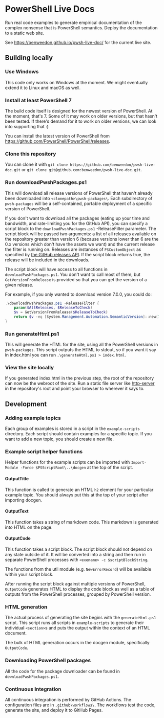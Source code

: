 # PowerShell Live Docs

Run real code examples to generate empirical documentation of the complex
nonsense that is PowerShell semantics. Deploy the documentation to a static web
site.

See <https://benweedon.github.io/pwsh-live-doc/> for the current live site.

## Building locally

### Use Windows

This code only works on Windows at the moment. We might eventually extend it to
Linux and macOS as well.

### Install at least PowerShell 7

The build code itself is designed for the newest version of PowerShell. At the
moment, that's 7. Some of it may work on older versions, but that hasn't been
tested. If there's demand for it to work on older versions, we can look into
supporting that :)

You can install the latest version of PowerShell from
<https://github.com/PowerShell/PowerShell/releases>.

### Clone this repository

You can clone it with `git clone
https://github.com/benweedon/pwsh-live-doc.git` or `git clone
git@github.com:benweedon/pwsh-live-doc.git`.

### Run downloadPwshPackages.ps1

This will download all release versions of PowerShell that haven't already been
downloaded into `<clonepath>\pwsh-packages\`. Each subdirectory of
`pwsh-packages` will be a self-contained, portable deployment of a specific
version of PowerShell.

If you don't want to download all the packages (eating up your time and
bandwidth, and rate-limiting you for the GitHub API), you can specify a script
block to the `downloadPwshPackages.ps1` -ReleaseFilter parameter. The script
block will be passed two arguments: a list of all releases available on the
repository greater than version 6 (because versions lower than 6 are the 0.x
versions which don't have the assets we want) and the current release the
filter is running on. Releases are instances of `PSCustomObject` as specified
by [the GitHub releases
API](https://developer.github.com/v3/repos/releases/#list-releases-for-a-repository).
If the script block returns true, the release will be included in the
downloads.

The script block will have access to all functions in
`downloadPwshPackages.ps1`. You don't want to call most of them, but
`GetVersionFromRelease` is provided so that you can get the version of a given
release.

For example, if you only wanted to download version 7.0.0, you could do:

```powershell
.\downloadPwshPackages.ps1 -ReleaseFilter {
    param($AllReleases, $ReleaseToCheck)
    $v = GetVersionFromRelease($ReleaseToCheck)
    return $v -eq [System.Management.Automation.SemanticVersion]::new(7, 0, 0)
}
```

### Run generateHtml.ps1

This will generate the HTML for the site, using all the PowerShell versions in
`pwsh-packages`. This script outputs the HTML to stdout, so if you want it say
in index.html you can run `.\generateHtml.ps1 > index.html`.

### View the site locally

If you generated index.html in the previous step, the root of the repository
can now be the webroot of the site. Run a static file server like
[http-server](https://www.npmjs.com/package/http-server) in the repository's
root and point your browser to wherever it says to.

## Development

### Adding example topics

Each group of examples is stored in a script in the `example-scripts`
directory. Each script should contain examples for a specific topic. If you
want to add a new topic, you should create a new file.

### Example script helper functions

Helper functions for the example scripts can be imported with `Import-Module
-Force $PSScriptRoot\..\docgen` at the top of the script.

#### OutputTitle

This function is called to generate an HTML `h2` element for your particular
example topic. You should always put this at the top of your script after
importing docgen.

#### OutputText

This function takes a string of markdown code. This markdown is generated into
HTML on the page.

#### OutputCode

This function takes a script block. The script block should not depend on any
state outside of it. It will be converted into a string and then run in
separate PowerShell processes with `<exename> -c $scriptBlockString`.

The functions from the util module (e.g. `NewErrorRecord`) will be available
within your script block.

After running the script block against multiple versions of PowerShell,
`OutputCode` generates HTML to display the code block as well as a table of
outputs from the PowerShell processes, grouped by PowerShell version.

### HTML generation

The actual process of generating the site begins with the `generateHtml.ps1`
script. This script runs all scripts in `example-scripts` to generate their
individual `<section>`s and puts the output within the context of an HTML
document.

The bulk of HTML generation occurs in the docgen module, specifically
`OutputCode`.

### Downloading PowerShell packages

All the code for the package downloader can be found in
`downloadPwshPackages.ps1`.

### Continuous Integration

All continuous integration is performed by GitHub Actions. The configuration
files are in `.github\workflows\`. The workflows test the code, generate the
site, and deploy it to GitHub Pages.

